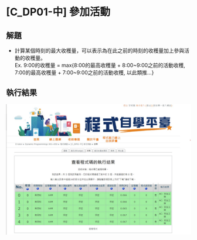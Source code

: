 # **[C_DP01-中] 參加活動**

## 解題
- 計算某個時刻的最大收穫量，可以表示為在此之前的時刻的收穫量加上參與活動的收穫量。  
Ex. 9:00的收穫量 = max{8:00的最高收穫量 + 8:00\~9:00之前的活動收穫, 7:00的最高收穫量 + 7:00\~9:00之前的活動收穫, 以此類推...}

## 執行結果
![](.\C_DP_01_result.jpg)